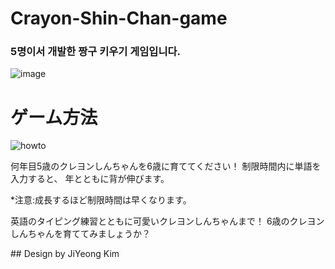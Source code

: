 # Crayon-Shin-Chan-game
### 5명이서 개발한 짱구 키우기 게임입니다.

![image](https://user-images.githubusercontent.com/49308893/119827061-ae185680-bf33-11eb-9b20-0f53c01c1419.png)

# ゲーム方法
![howto](https://user-images.githubusercontent.com/49308893/119826889-77dad700-bf33-11eb-9824-38bfe4b3285e.png)

何年目5歳のクレヨンしんちゃんを6歳に育ててください！
制限時間内に単語を入力すると、
年とともに背が伸びます。

*注意:成長するほど制限時間は早くなります。

英語のタイピング練習とともに可愛いクレヨンしんちゃんまで！
6歳のクレヨンしんちゃんを育ててみましょうか？

<div text-align="center">
## Design by JiYeong Kim
</div>
